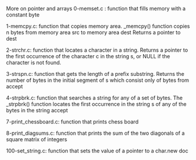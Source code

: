 More on pointer and arrays
0-memset.c : function that fills memory with a constant byte

1-memcpy.c: function that copies memory area. _memcpy() function copies n bytes from memory area src to memory area dest Returns a pointer to dest

2-strchr.c: function that locates a character in a string. Returns a pointer to the first occurrence of the character c in the string s, or NULL if the character is not found.

3-strspn.c: function that gets the length of a prefix substring. Returns the number of bytes in the initial segment of s which consist only of bytes from accept

4-strpbrk.c: function that searches a string for any of a set of bytes. The _strpbrk() function locates the first occurrence in the string s of any of the bytes in the string accept

7-print_chessboard.c: function that prints chess board

8-print_diagsums.c: function that prints the sum of the two diagonals of a square matrix of integers

100-set_string.c: function that sets the value of a pointer to a char.new doc
